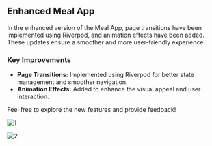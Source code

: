 ## Enhanced Meal App

In the enhanced version of the Meal App, page transitions have been implemented using Riverpod, and animation effects have been added. These updates ensure a smoother and more user-friendly experience.

### Key Improvements

- **Page Transitions:** Implemented using Riverpod for better state management and smoother navigation.
- **Animation Effects:** Added to enhance the visual appeal and user interaction.

Feel free to explore the new features and provide feedback!

![1](https://github.com/user-attachments/assets/cd8b3352-775f-45f9-a263-880a409afc31)

![2](https://github.com/user-attachments/assets/65367886-d0a8-4a63-bb1f-832838136305)
